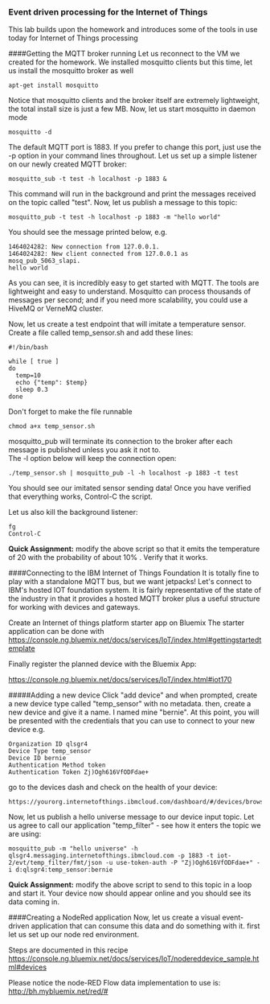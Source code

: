 ### Event driven processing for the Internet of Things
This lab builds upon the homework and introduces some of the tools in use today 
for Internet of Things processing

####Getting the MQTT broker running
Let us reconnect to the VM we created for the homework.  We installed mosquitto clients but this time, let
us install the mosquitto broker as well
```
apt-get install mosquitto
```
Notice that mosquitto clients and the broker itself are extremely lightweight, the total install size is just a few MB.
Now, let us start mosquitto in daemon mode
```
mosquitto -d
```
The default MQTT port is 1883. If you prefer to change this port, just use the -p option in your command lines throughout.
Let us set up a simple listener on our newly created MQTT broker:
```
mosquitto_sub -t test -h localhost -p 1883 &
```
This command will run in the background and print the messages received on the topic called "test".
Now, let us publish a message to this topic:
```
mosquitto_pub -t test -h localhost -p 1883 -m "hello world"
```
You should see the message printed below, e.g.
```
1464024282: New connection from 127.0.0.1.
1464024282: New client connected from 127.0.0.1 as mosq_pub_5063_slapi.
hello world
```
As you can see, it is incredibly easy to get started with MQTT. The tools are lightweight and easy to understand. Mosquitto can 
process thousands of messages per second; and if you need more scalability, you could use a HiveMQ or VerneMQ cluster.

Now, let us create a test endpoint that will imitate a temperature sensor. Create a file called temp_sensor.sh and add these lines:
```
#!/bin/bash

while [ true ]
do
  temp=10
  echo {"temp": $temp}
  sleep 0.3
done
```
Don't forget to make the file runnable
```
chmod a+x temp_sensor.sh
```
mosquitto_pub will terminate its connection to the broker after each message is published unless you ask it not to.  
The -l option below will keep the connection open:
```
./temp_sensor.sh | mosquitto_pub -l -h localhost -p 1883 -t test
```
You should see our imitated sensor sending data!  Once you have verified that everything works, Control-C the script.

Let us also kill the background listener:
```
fg
Control-C
```
**Quick Assignment:** modify the above script so that it emits the temperature of 20 with the probability of about 10% . Verify
that it works.

####Connecting to the IBM Internet of Things Foundation
It is totally fine to play with a standalone MQTT bus, but we want jetpacks!  Let's connect to IBM's hosted IOT foundation 
system.  It is fairly representative of the state of the industry in that it provides a hosted MQTT broker 
plus a useful structure for working with devices and gateways.

Create an Internet of things platform starter app on Bluemix
The starter application can be done with
https://console.ng.bluemix.net/docs/services/IoT/index.html#gettingstartedtemplate

Finally register the planned device with the Bluemix App:

https://console.ng.bluemix.net/docs/services/IoT/index.html#iot170

#####Adding a new device
Click "add device" and when prompted, create a new device type called "temp_sensor" with no metadata.  then, create a new device
and give it a name.  I named mine "bernie".  At this point, you will be presented with the credentials that you can use to connect to your new device e.g.
```
Organization ID qlsgr4
Device Type temp_sensor
Device ID bernie
Authentication Method token
Authentication Token Zj)Ogh616VfODFdae+
```
go to the devices dash and check on the health of your device:
```
https://yourorg.internetofthings.ibmcloud.com/dashboard/#/devices/browse
```
Now, let us publish a hello universe message to our device input topic.  Let us agree to call our application "temp_filter" - see how it enters the topic we are using:
```
mosquitto_pub -m "hello universe" -h qlsgr4.messaging.internetofthings.ibmcloud.com -p 1883 -t iot-2/evt/temp_filter/fmt/json -u use-token-auth -P "Zj)Ogh616VfODFdae+" -i d:qlsgr4:temp_sensor:bernie
```
**Quick Assignment:** modify the above script to send to this topic in a loop and start it.
Your device now should appear online and you should see its data coming in.

####Creating a NodeRed application
Now, let us create a visual event-driven application that can consume this data and do something with it.
first let us set up our node red environment.

Steps are documented in this recipe
https://console.ng.bluemix.net/docs/services/IoT/nodereddevice_sample.html#devices

Please notice the node-RED Flow data implementation to use is:
http://bh.mybluemix.net/red/#



